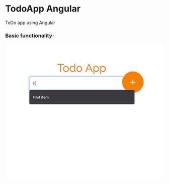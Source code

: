 # TodoApp Angular

ToDo app using Angular

### Basic functionality:

![GIF showing flow of app](/src/assets/todo-ng.gif)
